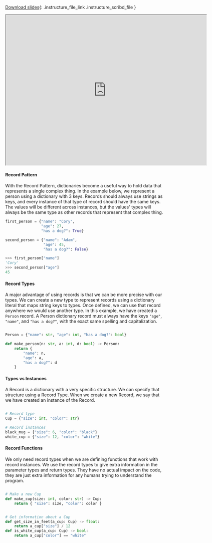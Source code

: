 
[Download slides](https://udel.instructure.com/files/79422106/download){: .instructure_file_link .instructure_scribd_file }


<iframe style="width: 640px; height: 480px;" width="300" height="150" allowfullscreen="allowfullscreen" webkitallowfullscreen="webkitallowfullscreen" mozallowfullscreen="mozallowfullscreen"
title="Introduction.pdf"
src="https://www.youtube.com/embed/3hUbAo6m2G8?feature=oembed&amp;rel=0" 
></iframe>


#### Record Pattern

With the Record Pattern, dictionaries become a useful way to hold data that represents a single complex thing.
In the example below, we represent a person using a dictionary with 3 keys.
Records should always use strings as keys, and every instance of that type of record should have the same keys.
The values will be different across instances, but the values' types will always be the same type as other records that represent that complex thing.

```python
first_person = {"name": "Cory", 
                "age": 27, 
                "has a dog?": True}

second_person = {"name": "Adam", 
                 "age": 45, 
                 "has a dog?": False}

>>> first_person["name"]
'Cory'
>>> second_person["age"]
45
```

#### Record Types

A major advantage of using records is that we can be more precise with our types.
We can create a new type to represent records using a dictionary literal that
maps string keys to types.
Once defined, we can use that record anywhere we would use another type.
In this example, we have created a `Person` record.
A Person dictionary record must always have the keys `"age"`, `"name"`, and `"has a dog?"`, with the exact same spelling and capitalization.

```python

Person = {"name": str, "age": int, "has a dog?": bool}

def make_person(n: str, a: int, d: bool) -> Person:
    return {
        "name": n,
        "age": a,
        "has a dog?": d
    }
```

#### Types vs Instances

A Record is a dictionary with a very specific structure.
We can specify that structure using a Record Type.
When we create a new Record, we say that we have created an instance of the Record.

```python

# Record type
Cup = {"size": int, "color": str}

# Record instances
black_mug = {"size": 6, "color": "black"}
white_cup = {"size": 12, "color": "white"}

```

#### Record Functions
We only need record types when we are defining functions that work with record instances.
We use the record types to give extra information in the parameter types and return types.
They have no actual impact on the code, they are just extra information for any humans trying to understand the program.

```python

# Make a new Cup
def make_cup(size: int, color: str) -> Cup:
    return { "size": size, "color": color }


# Get information about a Cup
def get_size_in_feet(a_cup: Cup) -> float:
    return a_cup["size"] / 12
def is_white_cup(a_cup: Cup) -> bool:
    return a_cup["color"] == "white"


```